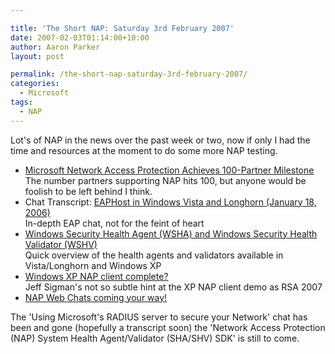 ```yaml
---

title: 'The Short NAP: Saturday 3rd February 2007'
date: 2007-02-03T01:14:00+10:00
author: Aaron Parker
layout: post

permalink: /the-short-nap-saturday-3rd-february-2007/
categories:
  - Microsoft
tags:
  - NAP
---
```

Lot's of NAP in the news over the past week or two, now if only I had the time and resources at the moment to do some more NAP testing.

  * [Microsoft Network Access Protection Achieves 100-Partner Milestone](http://www.microsoft.com/presspass/press/2007/feb07/02-01MSNAP100PR.mspx)  
    The number partners supporting NAP hits 100, but anyone would be foolish to be left behind I think.
  * Chat Transcript: [EAPHost in Windows Vista and Longhorn (January 18, 2006)](http://www.microsoft.com/technet/community/chats/trans/windowsnet/07_0118_tn_eaphost.mspx)  
    In-depth EAP chat, not for the feint of heart
  * [Windows Security Health Agent (WSHA) and Windows Security Health Validator (WSHV)](http://blogs.technet.com/nap/archive/2007/01/30/windows-security-health-agent-wsha-and-windows-security-health-validator-wshv.aspx)  
    Quick overview of the health agents and validators available in Vista/Longhorn and Windows XP
  * [Windows XP NAP client complete?](http://blogs.technet.com/nap/archive/2007/01/24/nap-the-world-rsa-2007.aspx)  
    Jeff Sigman's not so subtle hint at the XP NAP client demo as RSA 2007
  * [NAP Web Chats coming your way!](http://blogs.technet.com/nap/archive/2007/01/23/nap-web-chats-coming-your-way.aspx)  

The 'Using Microsoft's RADIUS server to secure your Network' chat has been and gone (hopefully a transcript soon) the 'Network Access Protection (NAP) System Health Agent/Validator (SHA/SHV) SDK' is still to come.
